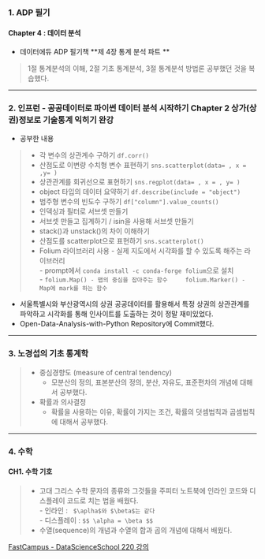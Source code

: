 ### 1. ADP 필기
#### Chapter 4 : 데이터 분석
- 데이터에듀 ADP 필기책 **제 4장 통계 분석 파트 ** 
> 1절 통계분석의 이해, 2절 기초 통계분석, 3절 통계분석 방법론 공부했던 것을 복습했다.
                
- - -             

### 2. 인프런 - 공공데이터로 파이썬 데이터 분석 시작하기 Chapter 2 상가(상권)정보로 기술통계 익히기 완강
- 공부한 내용
> - 각 변수의 상관계수 구하기 ```df.corr()```    
> - 산점도로 이변량 수치형 변수 표현하기 ```sns.scatterplot(data= , x = ,y= )```
> - 상관관계를 회귀선으로 표현하기 ```sns.regplot(data= , x = , y= )```    
> - object 타입의 데이터 요약하기 ```df.describe(include = "object")```     
> - 범주형 변수의 빈도수 구하기 ```df["column"].value_counts()```    
> - 인덱싱과 필터로 서브셋 만들기    
> - 서브셋 만들고 집계하기 / isin을 사용해 서브셋 만들기    
> - stack()과 unstack()의 차이 이해하기    
> - 산점도를 scatterplot으로 표현하기 ```sns.scatterplot()```    
> - Folium 라이브러리 사용 - 실제 지도에서 시각화를 할 수 있도록 해주는 라이브러리    
    - prompt에서 ```conda install -c conda-forge folium```으로 설치    
    - ```
    folium.Map() - 맵의 중심을 잡아주는 함수    
    folium.Marker() - Map에 mark를 하는 함수 ```
- 서울특별시와 부산광역시의 상권 공공데이터를 활용해서 특정 상권의 상관관계를 파악하고 시각화를 통해 인사이트를 도출하는 것이 정말 재미있었다. 
- Open-Data-Analysis-with-Python Repository에 Commit했다.
- - - 

### 3. 노경섭의 기초 통계학
> - 중심경향도 (measure of central tendency)
>   - 모분산의 정의, 표본분산의 정의, 분산, 자유도, 표준편차의 개념에 대해서 공부했다.
> - 확률과 의사결정
>    - 확률을 사용하는 이유, 확률이 가지는 조건, 확률의 덧셈법칙과 곱셈법칙에 대해서 공부했다.
  
- - -
### 4. 수학 
#### CH1. 수학 기호
> - 고대 그리스 수학 문자의 종류와 그것들을 주피터 노트북에 인라인 코드와 디스플레이 코드로 치는 법을 배웠다.    
    - 인라인 : ``` $\aplha$와 $\beta$는 같다```     
    - 디스플레이 : ```$$ \alpha = \beta $$ ```    
> - 수열(sequence)의 개념과 수열의 합과 곱의 개념에 대해서 배웠다.
   
[FastCampus - DataScienceSchool 220 강의](https://www.fastcampus.co.kr/)
